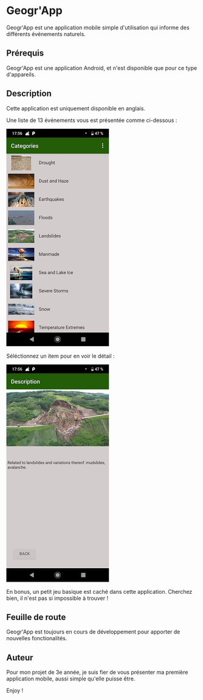 # Geogr'App
Geogr'App est une application mobile simple d'utilisation qui informe des différents événements naturels.

## Prérequis
Geogr'App est une application Android, et n'est disponible que pour ce type d'appareils. 

## Description
Cette application est uniquement disponible en anglais. 

Une liste de 13 événements vous est présentée comme ci-dessous :

![Categories](https://github.com/Tom-snh/MyFirstApplicationProject/blob/master/app/src/main/res/drawable/capture_categories.jpg)

Séléctionnez un item pour en voir le détail : 

![Description](https://github.com/Tom-snh/MyFirstApplicationProject/blob/master/app/src/main/res/drawable/capture_description.jpg)

En bonus, un petit jeu basique est caché dans cette application. Cherchez bien, il n'est pas si impossible à trouver !

## Feuille de route

Geogr'App est toujours en cours de développement pour apporter de nouvelles fonctionalités.

## Auteur
Pour mon projet de 3e année, je suis fier de vous présenter ma première application mobile, aussi simple qu'elle puisse être.

Enjoy !

